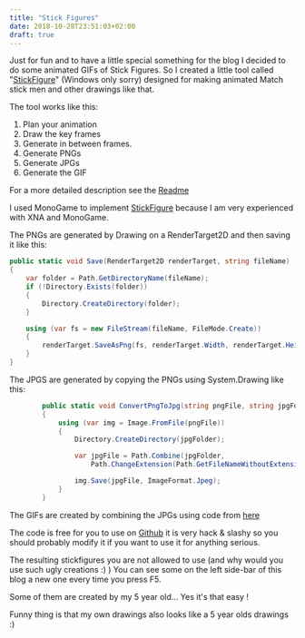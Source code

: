 ```yaml
---
title: "Stick Figures"
date: 2018-10-28T23:51:03+02:00
draft: true
---
```

Just for fun and to have a little special something for the blog I decided to do some animated GIFs of Stick Figures. So I created a little tool called "[StickFigure](...)" (Windows only sorry) designed for making animated Match stick men and other drawings like that.

The tool works like this:

1. Plan your animation
2. Draw the key frames
3. Generate in between frames.
4. Generate PNGs
5. Generate JPGs
6. Generate the GIF

For a more detailed description see the [Readme](...)

I used MonoGame to implement [StickFigure](...) because I am very experienced with XNA and MonoGame. 

The PNGs are generated by Drawing on a RenderTarget2D and then saving it like this:

```csharp
public static void Save(RenderTarget2D renderTarget, string fileName)
{
    var folder = Path.GetDirectoryName(fileName);
    if (!Directory.Exists(folder))
    {
        Directory.CreateDirectory(folder);
    }

    using (var fs = new FileStream(fileName, FileMode.Create))
    {
        renderTarget.SaveAsPng(fs, renderTarget.Width, renderTarget.Height);
    }
}
```

The JPGS are generated by copying the PNGs using System.Drawing like this:

```csharp
        public static void ConvertPngToJpg(string pngFile, string jpgFolder)
        {
            using (var img = Image.FromFile(pngFile))
            {
                Directory.CreateDirectory(jpgFolder);

                var jpgFile = Path.Combine(jpgFolder,
                    Path.ChangeExtension(Path.GetFileNameWithoutExtension(pngFile), "jpg"));

                img.Save(jpgFile, ImageFormat.Jpeg);
            }
        }
```

The GIFs are created by combining the JPGs using code from [here](https://social.msdn.microsoft.com/Forums/vstudio/en-US/0c4252c8-8274-449c-ad9b-e4f07a8f8cdd/how-could-i-create-an-animated-gif-file-from-several-other-jpg-files-in-c-express?forum=csharpgeneral)

The code is free for you to use on [Github](...) it is very hack & slashy so you should probably modify it if you want to use it for anything serious. 

The resulting stickfigures you are not allowed to use (and why would you use such ugly creations :) ) You can see some on the left side-bar of this blog a new one every time you press F5. 

Some of them are created by my 5 year old... Yes it's that easy ! 

Funny thing is that my own drawings also looks like a 5 year olds drawings :)



